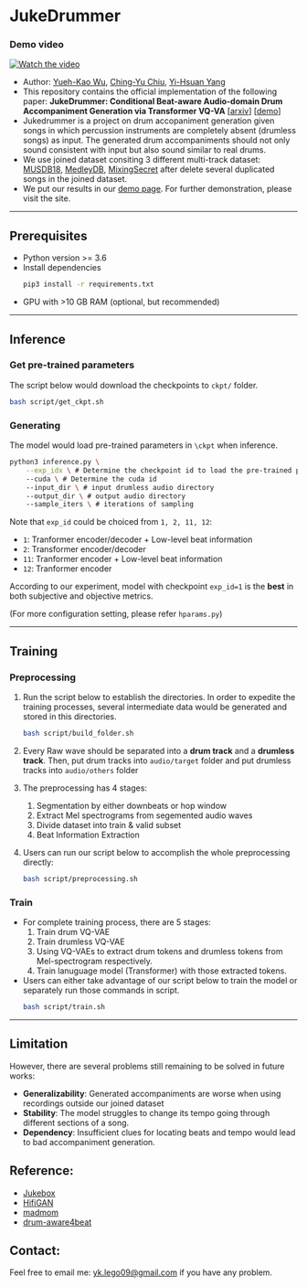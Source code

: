 # JukeDrummer


### Demo video 
[![Watch the video](https://img.youtube.com/vi/kfsN_46Rwq0/maxresdefault.jpg)](https://www.youtube.com/watch?v=kfsN_46Rwq0)

- Author: [Yueh-Kao Wu](), [Ching-Yu Chiu](https://github.com/SunnyCYC), [Yi-Hsuan Yang](http://mac.citi.sinica.edu.tw/~yang/)
- This repository contains the official implementation of the following paper: **JukeDrummer: Conditional Beat-aware Audio-domain Drum Accompaniment Generation via Transformer VQ-VA** [[arxiv](https://arxiv.org/abs/2210.06007)] [[demo](https://legoodmanner.github.io/jukedrummer-demo/)]
- Jukedrummer is a project on drum accopaniment generation given songs in which percussion instruments are completely absent (drumless songs) as input. The generated drum accompaniments should not only sound consistent with input but also sound similar to real drums.
- We use joined dataset consiting 3 different multi-track dataset: [MUSDB18](https://sigsep.github.io/datasets/musdb.html), [MedleyDB](https://medleydb.weebly.com
), [MixingSecret](https://musicinformatics.gatech.edu/conferences/mixing-secrets-a-multi-track-dataset-for-instrument-recognition/) after delete several duplicated songs in the joined dataset.
- We put our results in our [demo page](https://legoodmanner.github.io/jukedrummer-demo/). For further demonstration, please visit the site.

<!-- <img src="src/img/flowchart.jpg" width="500"> -->

---

## Prerequisites
- Python version >= 3.6
- Install dependencies
    ```bash 
    pip3 install -r requirements.txt
    ```
- GPU with >10 GB RAM (optional, but recommended)


---

## Inference
### Get pre-trained parameters
The script below would download the checkpoints to `ckpt/` folder.
```bash
bash script/get_ckpt.sh
```
### Generating
The model would load pre-trained parameters in `\ckpt` when inference.
```bash
python3 inference.py \
    --exp_idx \ # Determine the checkpoint id to load the pre-trained parameters
    --cuda \ # Determine the cuda id
    --input_dir \ # input drumless audio directory
    --output_dir \ # output audio directory
    --sample_iters \ # iterations of sampling
```
Note that `exp_id` could be choiced from `1, 2, 11, 12`:
- `1`: Tranformer encoder/decoder + Low-level beat information 
- `2`: Transformer encoder/decoder 
- `11`: Tranformer encoder + Low-level beat information
- `12`: Tranformer encoder

According to our experiment, model with checkpoint `exp_id=1` is the **best** in both subjective and objective metrics. 

(For more configuration setting, please refer `hparams.py`)


---

## Training
### Preprocessing
1. Run the script below to establish the directories. In order to expedite the training processes, several intermediate data would be generated and stored in this directories.
    ```bash 
    bash script/build_folder.sh
    ```
2. Every Raw wave should be separated into a **drum track** and a **drumless track**. Then, put drum tracks into `audio/target` folder and put drumless tracks into `audio/others` folder
3. The preprocessing has 4 stages:
    1. Segmentation by either downbeats or hop window
    2. Extract Mel spectrograms from segemented audio waves
    3. Divide dataset into train & valid subset
    4. Beat Information Extraction


4. Users can run our script below to accomplish the whole preprocessing directly:
    ```bash 
    bash script/preprocessing.sh
    ```

### Train

- For complete training process, there are 5 stages:
    1. Train drum VQ-VAE
    2. Train drumless VQ-VAE
    3. Using VQ-VAEs to extract drum tokens and drumless tokens from Mel-spectrogram respectively.
    4. Train lanuguage model (Transformer) with those extracted tokens.
- Users can either take advantage of our script below to train the model or separately run those commands in script.
    ```bash
    bash script/train.sh
    ```
---

## Limitation
However, there are several problems still remaining to be solved in future works:  
- **Generalizability**: Generated accompaniments are worse when using recordings outside our joined dataset
- **Stability**: The model struggles to change its tempo going through different sections of a song.
- **Dependency**: Insufficient clues for locating beats and tempo would lead to bad accompaniment generation.

## Reference:
- [Jukebox](https://github.com/openai/jukebox)
- [HifiGAN](https://github.com/jik876/hifi-gan)
- [madmom](https://github.com/CPJKU/madmom)
- [drum-aware4beat](https://github.com/SunnyCYC/drum-aware4beat)

## Contact:
Feel free to email me: yk.lego09@gmail.com if you have any problem.